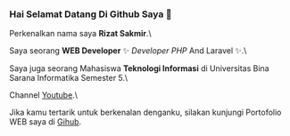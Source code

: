 ### Hai Selamat Datang Di Github Saya 👋 

Perkenalkan nama saya **Rizat Sakmir**.\

Saya seorang **WEB Developer** ✨ _Developer PHP_ And Laravel ✨.\

Saya juga seorang Mahasiswa **Teknologi Informasi** di Universitas Bina Sarana Informatika Semester 5.\

Channel [Youtube](https://www.youtube.com/channel/UCgVOfzzDlutepqNEcp1kbJA).\

Jika kamu tertarik untuk berkenalan denganku, silakan kunjungi Portofolio WEB saya di [Gihub](https://www.rizatsk.github.io).

<!--
**rizatsk/rizatsk** is a ✨ _special_ ✨ repository because its `README.md` (this file) appears on your GitHub profile.

Here are some ideas to get you started:

- 🔭 I’m currently working on ...
- 🌱 I’m currently learning ...
- 👯 I’m looking to collaborate on ...
- 🤔 I’m looking for help with ...
- 💬 Ask me about ...
- 📫 How to reach me: ...
- 😄 Pronouns: ...
- ⚡ Fun fact: ...
-->
